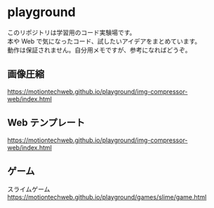 # playground

このリポジトリは学習用のコード実験場です。  
本や Web で気になったコード、試したいアイデアをまとめています。  
動作は保証されません。自分用メモですが、参考になればどうぞ。

## 画像圧縮

https://motiontechweb.github.io/playground/img-compressor-web/index.html

## Web テンプレート

https://motiontechweb.github.io/playground/img-compressor-web/index.html

## ゲーム

スライムゲーム  
https://motiontechweb.github.io/playground/games/slime/game.html
